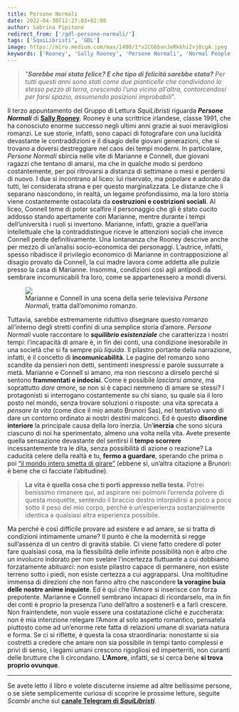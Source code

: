 ```yaml
---
title: Persone Normali
date: 2022-04-30T12:27:03+02:00
author: Sabrina Pipitone
redirect_from: ['/gdl-persone-normali/']
tags: ['SquiLibristi', 'GDL']
image: https://miro.medium.com/max/1400/1*x2CG6bvnJeRkkhi2vj8cgA.jpeg
keywords: ['Rooney', 'Sally Rooney', 'Persone Normali', 'Normal People', 'adolescenza', 'teenage', 'amore', 'famiglia']
---
```

> "***Sarebbe mai stata felice? E che tipo di felicità sarebbe stata?** Per tutti questi anni sono stati come due pianticelle che condividono lo stesso pezzo di terra, crescendo l’una vicino all’altra, contorcendosi per farsi spazio, assumendo posizioni improbabili*".

Il terzo appuntamento del Gruppo di Lettura <cite>SquiLibristi</cite> riguarda **<cite>Persone Normali</cite>** di [**Sally Rooney**](https://it.wikipedia.org/wiki/Sally_Rooney 'Sally Rooney su Wikipedia'). Rooney è una scrittrice irlandese, classe 1991, che ha conosciuto enorme successo negli ultimi anni grazie ai suoi meravigliosi romanzi. Le sue storie, infatti, sono capaci di fotografare con una lucidità devastante le contraddizioni e il disagio delle giovani generazioni, che si trovano a doversi destreggiare nel caos dei tempi moderni. In particolare, *Persone Normali* sbircia nelle vite di Marianne e Connell, due giovani ragazzi che tentano di amarsi, ma che in qualche modo si perdono costantemente, per poi ritrovarsi a distanza di settimane o mesi e perdersi di nuovo. I due si incontrano al liceo: lui riservato, ma popolare e adorato da tutti, lei considerata strana e per questo marginalizzata. Le distanze che li separano nascondono, in realtà, un legame profondissimo, ma la loro storia viene costantemente ostacolata da **costruzioni e costrizioni sociali**. Al liceo, Connell teme di poter scalfire il personaggio che gli è stato cucito addosso stando apertamente con Marianne, mentre durante i tempi dell’università i ruoli si invertono. Marianne, infatti, grazie a quell’aria intellettuale che la contraddistingue riceve le attenzioni sociali che invece Connell perde definitivamente. Una lontananza che Rooney descrive anche per mezzo di un’analisi socio-economica dei personaggi. L’autrice, infatti, spesso ribadisce il privilegio economico di Marianne in contrapposizione al disagio provato da Connell, la cui madre lavora come addetta alle pulizie presso la casa di Marianne. Insomma, condizioni così agli antipodi da sembrare incomunicabili fra loro, come se appartenessero a mondi diversi.

<figure><img src='https://miro.medium.com/max/1400/1*x2CG6bvnJeRkkhi2vj8cgA.jpeg' /><figcaption>Marianne e Connell in una scena della serie televisiva <cite>Persone Normali</cite>, tratta dall’omonimo romanzo.</figcaption></figure>

 Tuttavia, sarebbe estremamente riduttivo disegnare questo romanzo all’interno degli stretti confini di una semplice storia d’amore. *Persone Normali* vuole raccontare lo ***squilibrio esistenziale*** che caratterizza i nostri tempi: l’incapacità di amare è, in fin dei conti, una condizione inesorabile in una società che si fa sempre più *liquida*. Il pilastro portante della narrazione, infatti, è il concetto di **incomunicabilità**. Le pagine del romanzo sono scandite da pensieri non detti, sentimenti inespressi e parole sussurrate a metà. Marianne e Connell si amano, ma non riescono a dirselo perché si sentono **frammentati e indecisi**. Come è possibile *lasciarsi amare*, ma soprattutto *dare amore*, se non si è capaci nemmeno di amare se stessi? I protagonisti si interrogano costantemente su chi siano, su quale sia il loro posto nel mondo, senza trovare soluzioni o risposte: una vita sprecata a *pensare la vita* (come dice il mio amato Brunori Sas), nel tentativo vano di dare un contorno ordinato ai nostri destini malconci. Ed è questo **disordine interiore** la principale causa della loro inerzia. Un’**inerzia** che sono sicura ciascuno di noi ha sperimentato, almeno una volta nella vita. Avete presente quella sensazione devastante del sentirsi il **tempo scorrere** incessantemente tra le dita, senza possibilità di azione o reazione? La caducità celere della realtà e tu, **fermo a guardare**, sperando che prima o poi [<q>il mondo intero smetta di girare</q>](https://youtu.be/e9RSSVpgnZc) (ebbene sì, un’altra citazione a Brunori: è bene che ci facciate l’abitudine).

> **La vita è quella cosa che ti porti appresso nella testa.** Potrei benissimo rimanere qui, ad aspirare nei polmoni l’orrenda polvere di questa moquette, sentendo il braccio destro intorpidirsi a poco a poco sotto il peso del mio corpo, perché è un’esperienza sostanzialmente identica a qualsiasi altra esperienza possibile.

Ma perché è così difficile provare ad esistere e ad amare, se si tratta di condizioni intimamente umane? Il punto è che la modernità si regge sull’assenza di un centro di gravità stabile. Ci viene fatto credere di poter fare qualsiasi cosa, ma la flessibilità delle infinite possibilità non è altro che un involucro indorato per non svelare l’incertezza fluttuante a cui dobbiamo forzatamente abituarci: non esiste pilastro capace di permanere, non esiste terreno sotto i piedi, non esiste certezza a cui aggrapparsi. Una moltitudine immensa di direzioni che non fanno altro che nascondere **la voragine buia delle nostre anime inquiete**. Ed è qui che l’Amore si inserisce con forza prepotente. Marianne e Connell sembrano incapaci di ricordarselo, ma in fin dei conti è proprio la presenza l’uno dell’altro a sostenerli e a farli crescere. Non fraintendete, non vuole essere una costatazione cliché e zuccherata: non è mia intenzione relegare l’Amore al solo aspetto romantico, pensatela piuttosto come ad un’enorme rete fatta di relazioni umane di svariata natura e forma. Se ci si riflette, è questa la cosa straordinaria: nonostante si sia costretti a credere che amare non sia possibile in tempi tanto complessi e privi di senso, i legami umani crescono rigogliosi ed imperterriti, non curanti delle brutture che li circondano. **L'Amore**, infatti, se si cerca bene **si trova proprio ovunque**.

---

Se avete letto il libro e volete discuterne insieme ad altre bellissime persone, o se siete semplicemente curiosə di scoprire le prossime letture, seguite *Scambi* anche sul [**canale Telegram di <cite>SquiLibristi</cite>**](https://t.me/squilibristi '“SquiLibristi„ su Telegram').
